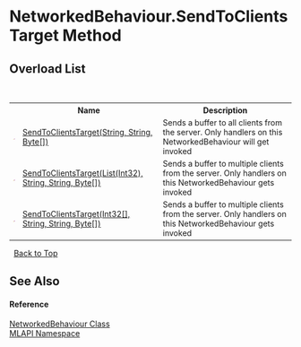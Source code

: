 # NetworkedBehaviour.SendToClientsTarget Method 
 


## Overload List
&nbsp;<table><tr><th></th><th>Name</th><th>Description</th></tr><tr><td>![Protected method](media/protmethod.gif "Protected method")</td><td><a href="M_MLAPI_NetworkedBehaviour_SendToClientsTarget_2">SendToClientsTarget(String, String, Byte[])</a></td><td>
Sends a buffer to all clients from the server. Only handlers on this NetworkedBehaviour will get invoked</td></tr><tr><td>![Protected method](media/protmethod.gif "Protected method")</td><td><a href="M_MLAPI_NetworkedBehaviour_SendToClientsTarget">SendToClientsTarget(List(Int32), String, String, Byte[])</a></td><td>
Sends a buffer to multiple clients from the server. Only handlers on this NetworkedBehaviour gets invoked</td></tr><tr><td>![Protected method](media/protmethod.gif "Protected method")</td><td><a href="M_MLAPI_NetworkedBehaviour_SendToClientsTarget_1">SendToClientsTarget(Int32[], String, String, Byte[])</a></td><td>
Sends a buffer to multiple clients from the server. Only handlers on this NetworkedBehaviour gets invoked</td></tr></table>&nbsp;
<a href="#networkedbehaviour.sendtoclientstarget-method">Back to Top</a>

## See Also


#### Reference
<a href="T_MLAPI_NetworkedBehaviour">NetworkedBehaviour Class</a><br /><a href="N_MLAPI">MLAPI Namespace</a><br />